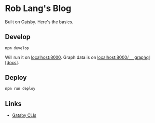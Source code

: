 # Rob Lang's Blog
Built on Gatsby. Here's the basics.

## Develop

```powershell
npm develop
```

Will run it on [localhost:8000](http://localhost:8000).
Graph data is on [localhost:8000/___graphql](http://localhost:8000/___graphql) [[docs]](https://www.gatsbyjs.com/docs/tutorial/part-4/#use-graphiql-to-explore-the-data-layer-and-write-graphql-queries).

## Deploy

```powershell
npm run deploy
```

## Links

- [Gatsby CLIs](https://www.gatsbyjs.com/docs/tutorial/part-0/#gatsby-cli)